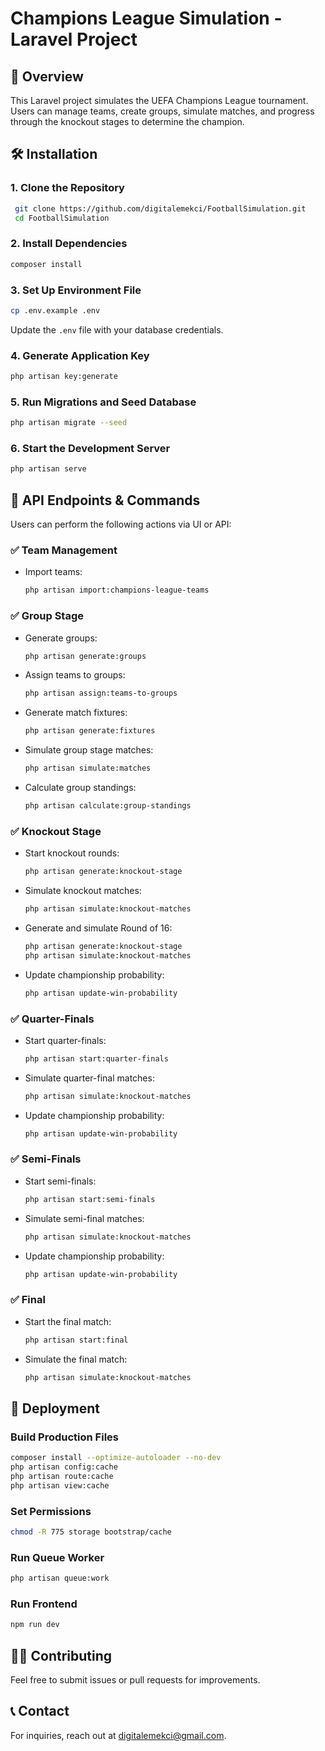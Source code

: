 # Champions League Simulation - Laravel Project

## 📌 Overview
This Laravel project simulates the UEFA Champions League tournament. Users can manage teams, create groups, simulate matches, and progress through the knockout stages to determine the champion.

## 🛠️ Installation

### 1. Clone the Repository
```bash
 git clone https://github.com/digitalemekci/FootballSimulation.git
 cd FootballSimulation
```

### 2. Install Dependencies
```bash
composer install
```

### 3. Set Up Environment File
```bash
cp .env.example .env
```
Update the `.env` file with your database credentials.

### 4. Generate Application Key
```bash
php artisan key:generate
```

### 5. Run Migrations and Seed Database
```bash
php artisan migrate --seed
```

### 6. Start the Development Server
```bash
php artisan serve
```

## 🔗 API Endpoints & Commands
Users can perform the following actions via UI or API:

### ✅ Team Management
- Import teams:
  ```bash
  php artisan import:champions-league-teams
  ```

### ✅ Group Stage
- Generate groups:
  ```bash
  php artisan generate:groups
  ```
- Assign teams to groups:
  ```bash
  php artisan assign:teams-to-groups
  ```
- Generate match fixtures:
  ```bash
  php artisan generate:fixtures
  ```
- Simulate group stage matches:
  ```bash
  php artisan simulate:matches
  ```
- Calculate group standings:
  ```bash
  php artisan calculate:group-standings
  ```

### ✅ Knockout Stage
- Start knockout rounds:
  ```bash
  php artisan generate:knockout-stage
  ```
- Simulate knockout matches:
  ```bash
  php artisan simulate:knockout-matches
  ```
- Generate and simulate Round of 16:
  ```bash
  php artisan generate:knockout-stage
  php artisan simulate:knockout-matches
  ```
- Update championship probability:
  ```bash
  php artisan update-win-probability
  ```

### ✅ Quarter-Finals
- Start quarter-finals:
  ```bash
  php artisan start:quarter-finals
  ```
- Simulate quarter-final matches:
  ```bash
  php artisan simulate:knockout-matches
  ```
- Update championship probability:
  ```bash
  php artisan update-win-probability
  ```

### ✅ Semi-Finals
- Start semi-finals:
  ```bash
  php artisan start:semi-finals
  ```
- Simulate semi-final matches:
  ```bash
  php artisan simulate:knockout-matches
  ```
- Update championship probability:
  ```bash
  php artisan update-win-probability
  ```

### ✅ Final
- Start the final match:
  ```bash
  php artisan start:final
  ```
- Simulate the final match:
  ```bash
  php artisan simulate:knockout-matches
  ```

## 🚀 Deployment
### Build Production Files
```bash
composer install --optimize-autoloader --no-dev
php artisan config:cache
php artisan route:cache
php artisan view:cache
```

### Set Permissions
```bash
chmod -R 775 storage bootstrap/cache
```

### Run Queue Worker
```bash
php artisan queue:work
```
### Run Frontend
```bash
npm run dev
```

## 👨‍💻 Contributing
Feel free to submit issues or pull requests for improvements.

## 📞 Contact
For inquiries, reach out at [digitalemekci@gmail.com](mailto:digitalemekci@gmail.com).

